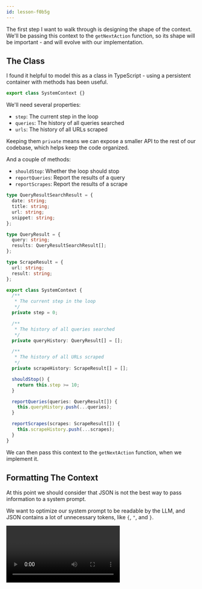 ```yaml
---
id: lesson-f0b5g
---
```


The first step I want to walk through is designing the shape of the context. We'll be passing this context to the `getNextAction` function, so its shape will be important - and will evolve with our implementation.

## The Class

I found it helpful to model this as a class in TypeScript - using a persistent container with methods has been useful.

```ts
export class SystemContext {}
```

We'll need several properties:

- `step`: The current step in the loop
- `queries`: The history of all queries searched
- `urls`: The history of all URLs scraped

Keeping them `private` means we can expose a smaller API to the rest of our codebase, which helps keep the code organized.

And a couple of methods:

- `shouldStop`: Whether the loop should stop
- `reportQueries`: Report the results of a query
- `reportScrapes`: Report the results of a scrape

```ts
type QueryResultSearchResult = {
  date: string;
  title: string;
  url: string;
  snippet: string;
};

type QueryResult = {
  query: string;
  results: QueryResultSearchResult[];
};

type ScrapeResult = {
  url: string;
  result: string;
};

export class SystemContext {
  /**
   * The current step in the loop
   */
  private step = 0;

  /**
   * The history of all queries searched
   */
  private queryHistory: QueryResult[] = [];

  /**
   * The history of all URLs scraped
   */
  private scrapeHistory: ScrapeResult[] = [];

  shouldStop() {
    return this.step >= 10;
  }

  reportQueries(queries: QueryResult[]) {
    this.queryHistory.push(...queries);
  }

  reportScrapes(scrapes: ScrapeResult[]) {
    this.scrapeHistory.push(...scrapes);
  }
}
```

We can then pass this context to the `getNextAction` function, when we implement it.

## Formatting The Context

At this point we should consider that JSON is not the best way to pass information to a system prompt.

We want to optimize our system prompt to be readable by the LLM, and JSON contains a lot of unnecessary tokens, like `{`, `"`, and `}`.

<Video resourceId="systemcontexttostringmethods-4q4bq1gd.mp4" />

Inside our `SystemContext` class, we should add methods for the `queries` and `scrapes` arrays to turn them into LLM-readable strings.

```ts
const toQueryResult = (
  query: QueryResultSearchResult,
) =>
  [
    `### ${query.date} - ${query.title}`,
    query.url,
    query.snippet,
  ].join("\n\n");

export class SystemContext {
  // ...other properties

  getQueryHistory(): string {
    return this.queryHistory
      .map((query) =>
        [
          `## Query: "${query.query}"`,
          ...query.results.map(toQueryResult),
        ].join("\n\n"),
      )
      .join("\n\n");
  }

  getScrapeHistory(): string {
    return this.scrapeHistory
      .map((scrape) =>
        [
          `## Scrape: "${scrape.url}"`,
          `<scrape_result>`,
          scrape.result,
          `</scrape_result>`,
        ].join("\n\n"),
      )
      .join("\n\n");
  }
}
```

An important point to note here is that inside `getScrapeHistory`, I've wrapped the `scrape.result` in `<scrape_result>` tags.

That's because `scrape.result` could itself be a markdown document, so for the LLM's clarity we've wrapped it in a XML tag.

## Steps To Complete

- Create a new file containing the `SystemContext` class above.
- Don't implement `getNextAction` yet, we'll do that next.
